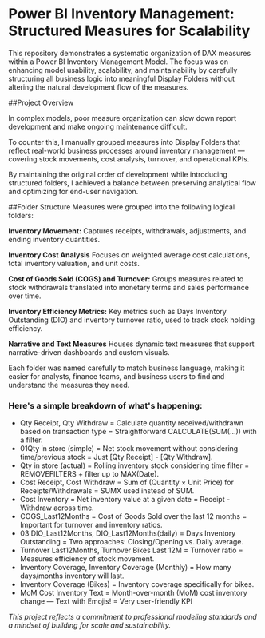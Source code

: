 # Power BI Inventory Management: Structured Measures for Scalability
This repository demonstrates a systematic organization of DAX measures within a Power BI Inventory Management Model.
The focus was on enhancing model usability, scalability, and maintainability by carefully structuring all business logic into meaningful Display Folders without altering the natural development flow of the measures.

##Project Overview

In complex models, poor measure organization can slow down report development and make ongoing maintenance difficult.

To counter this, I manually grouped measures into Display Folders that reflect real-world business processes around inventory management — covering stock movements, cost analysis, turnover, and operational KPIs.

By maintaining the original order of development while introducing structured folders, I achieved a balance between preserving analytical flow and optimizing for end-user navigation.

##Folder Structure
Measures were grouped into the following logical folders:

**Inventory Movement:**
Captures receipts, withdrawals, adjustments, and ending inventory quantities.

**Inventory Cost Analysis**
Focuses on weighted average cost calculations, total inventory valuation, and unit costs.

**Cost of Goods Sold (COGS) and Turnover:**
Groups measures related to stock withdrawals translated into monetary terms and sales performance over time.

**Inventory Efficiency Metrics:**
Key metrics such as Days Inventory Outstanding (DIO) and inventory turnover ratio, used to track stock holding efficiency.

**Narrative and Text Measures**
Houses dynamic text measures that support narrative-driven dashboards and custom visuals.

Each folder was named carefully to match business language, making it easier for analysts, finance teams, and business users to find and understand the measures they need.


### Here's a simple breakdown of what's happening:
* Qty Receipt, Qty Withdraw = Calculate quantity received/withdrawn based on transaction type = Straightforward CALCULATE(SUM(...)) with a filter.
* 01Qty in store (simple) = Net stock movement without considering time/previous stock = Just [Qty Receipt] - [Qty Withdraw].
* Qty in store (actual) = Rolling inventory stock considering time filter = REMOVEFILTERS + filter up to MAX(Date).
* Cost Receipt, Cost Withdraw = Sum of (Quantity × Unit Price) for Receipts/Withdrawals = SUMX used instead of SUM.
* Cost Inventory = Net inventory value at a given date = Receipt - Withdraw across time.
* COGS_Last12Months = Cost of Goods Sold over the last 12 months = Important for turnover and inventory ratios.
* 03 DIO_Last12Months, DIO_Last12Months(daily) = Days Inventory Outstanding = Two approaches: Closing/Opening vs. Daily average.
* Turnover Last12Months, Turnover Bikes Last 12M = Turnover ratio = Measures efficiency of stock movement.
* Inventory Coverage, Inventory Coverage (Monthly) = How many days/months inventory will last.	
* Inventory Coverage (Bikes) = Inventory coverage specifically for bikes.	
* MoM Cost Inventory Text = Month-over-month (MoM) cost inventory change — Text with Emojis! = Very user-friendly KPI


*This project reflects a commitment to professional modeling standards and a mindset of building for scale and sustainability.*

